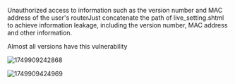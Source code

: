   Unauthorized access to information such as the version number and MAC address of the user's routerJust concatenate the path of live_setting.shtml to achieve information leakage, including the version number, MAC address and other information. 

Almost all versions have this vulnerability

![1749909242868](C:\Users\asus\AppData\Roaming\Typora\typora-user-images\1749909242868.png)

![1749909424969](C:\Users\asus\AppData\Roaming\Typora\typora-user-images\1749909424969.png)